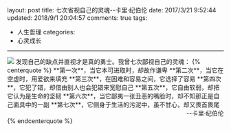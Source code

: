 layout: post
title: 七次省视自己的灵魂--卡里·纪伯伦
date: 2017/3/21 9:52:44
updated: 2018/9/1 20:04:57
comments: true
tags:
- 人生哲理
categories:
- 心灵成长

---
<img src="https://eisenhao.coding.net/p/eisenhao/d/eisenhao/git/raw/master/uploads/Save-your-soul-seven-times.jpg" class="full-image" />
发现自己的缺点并直视才是真的勇士。我曾七次鄙视自己的灵魂：
<!-- more -->
{% centerquote %}
**第一次**，当它本可进取时，却故作谦卑
**第二次**，当它在空虚时，用爱欲来填充
**第三次**，在困难和容易之间，它选择了容易
**第四次**，它犯了错，却借由别人也会犯错来宽慰自己
**第五次**，它自由软弱，却把它认为是生命的坚韧
**第六次**，当它鄙夷一张丑恶的嘴脸时，却不知那正是自己面具中的一副
**第七次**，它侧身于生活的污泥中，虽不甘心，却又畏首畏尾
<div align = right>--卡里·纪伯伦</div>
{% endcenterquote %}
